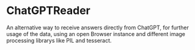 # ChatGPTReader
An alternative way to receive answers directly from ChatGPT, for further usage of the data, using an open Browser instance and different image processing librarys like PIL and tesseract.










